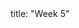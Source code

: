 <frontmatter>
title: "Week 5"
</frontmatter>

<panel header="{{glyphicon_flag}} Outcomes" popup-url="{{baseUrl}}/schedule/week5/outcomes.html" expanded no-close>
  <include src="outcomes.md#main" />
</panel>

<panel header="{{glyphicon_check}} Todo" no-close>
  <include src="todo.md" />
</panel>

<panel header="{{glyphicon_pencil}} Tutorial 5" no-close>
</panel>

<panel header="{{glyphicon_blackboard}} Lecture 5" no-close>
  <include src="lecture.md" />
</panel>
